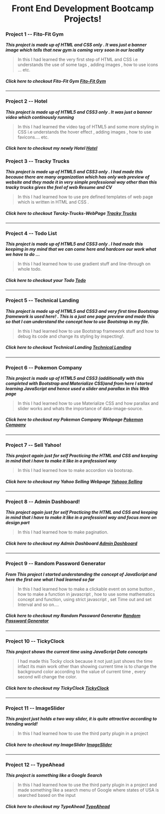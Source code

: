 # <h1 align="center">Front End Development Bootcamp Projects!</h1>

### Project 1 -- Fito-Fit Gym

_**This project is made up of HTML and CSS only . It was just a banner image which tells that new gym is coming very soon in our locality**_

> In this I had learned the very first step of HTML and CSS i.e understands the use of some tags , adding images , how to use icons ... etc.

##### _**Click here to checkout Fito-Fit Gym**_ [Fito-Fit Gym](https://kartikey0205.github.io/Frontend-Development-Bootcamp/Project1-Fiti-Fit-Gym/)

---

### Project 2 -- Hotel

_**This project is made up of HTML5 and CSS3 only . It was just a banner video which continously running**_

> In this I had learned the video tag of HTML5 and some more styling in CSS i.e understands the hover effect , adding images , how to use favicons.... etc.

##### _**Click here to checkout my newly Hotel**_ [Hotel](https://kartikey0205.github.io/Frontend-Development-Bootcamp/Project2-Hotel/)

### Project 3 -- Tracky Trucks

_**This project is made up of HTML5 and CSS3 only . I had made this because there are many organization which has only web preview of website and they made it in very simple professional way other than this tracky trucks gives the feel of web Resume and CV**_

> In this I had learned how to use pre defined templates of web page which is written in HTML and CSS .

##### _**Click here to checkout Tarcky-Trucks-WebPage**_ [Tracky Trucks](https://kartikey0205.github.io/Frontend-Development-Bootcamp/Project3-Tracky-Trucks/)

---

### Project 4 -- Todo List

_**This project is made up of HTML5 and CSS3 only . I had made this keepimg in my mind that we can come here and hardcore our work what we have to do ...**_

> In this I had learned how to use gradient stuff and line-through on whole todo.

##### _**Click here to checkout your Todo**_ [Todo](https://kartikey0205.github.io/Frontend-Development-Bootcamp/Project4-Todo-List/)

---

### Project 5 -- Technical Landing

_**This project is made up of HTML5 and CSS3 and very first time Bootstrap framework is used here! . This is a just one page preview and made this so that I can understand the concept how to use Bootstrap in my file.**_

> In this I had learned how to use Bootstrap framework stuff and how to debug its code and change its styling by inspecting!.

##### _**Click here to checkout Technical Landing**_ [Technical Landing](https://kartikey0205.github.io/Frontend-Development-Bootcamp/Project5-Technical-Landing/)

---

### Project 6 -- Pokemon Company

_**This project is made up of HTML5 and CSS3 (additionally with this completed with Bootstrap and Materialize CSS)and from here I started learning JavaScript and hence used a slider and parallax in this Web page**_

> In this I had learned how to use Materialize CSS and how parallax and slider works and whats the importance of data-image-source.

##### _**Click here to checkout my Pokemon Company Webpage**_ [Pokemon Company](https://kartikey0205.github.io/Frontend-Development-Bootcamp/Project6-PokemonCompany/)

---

### Project 7 -- Sell Yahoo!

_**This project again just for self Practicing the HTML and CSS and keeping in mind that i have to make it like in a professionl way**_

> In this I had learned how to make accordion via bootsrap.

##### _**Click here to checkout my Yahoo Selling Webpage**_ [Yahooo Selling](https://kartikey0205.github.io/Frontend-Development-Bootcamp/Project7-SellYahoo/)

---

### Project 8 -- Admin Dashboard!

_**This project again just for self Practicing the HTML and CSS and keeping in mind that i have to make it like in a professionl way and focus more on design part**_

> In this I had learned how to make pagination.

##### _**Click here to checkout my Admin Dashboard**_ [Admin Dashboard](https://kartikey0205.github.io/Frontend-Development-Bootcamp/Project8-AdminDashboard/)

---

### Project 9 -- Random Password Generator

_**From This project I started understanding the concept of JavaScript and here the first one what I had learned so far**_

> In this I had learned how to make a clickable event on some button , how to make a function in javascript , hoe to use some mathematics concept and function, using strict javascript , set Time out and set Interval and so on....

##### _**Click here to checkout my Random Password Generator**_ [Random Password Generator](https://kartikey0205.github.io/Frontend-Development-Bootcamp/Project9-RandomPassGen/)

---

### Project 10 -- TickyClock

_**This project shows the current time using JavaScript Date concepts**_

> I had made this Tocky clock because it not just just shows the time infact its main work other than showing current time is to change the background color according to the value of current time , every second will change the color.

##### _**Click here to checkout my TickyClock**_ [TickyClock](https://kartikey0205.github.io/Frontend-Development-Bootcamp/Project10-TickyClock/)

---

### Project 11 -- ImageSlider

_**This project just holds a two way slider, it is quite attractive according to trending world!**_

> In this I had learned how to use the third party plugin in a project

##### _**Click here to checkout my ImageSlider**_ [ImageSlider](https://kartikey0205.github.io/Frontend-Development-Bootcamp/Project11-ImageSlider/)

---

### Project 12 -- TypeAhead

_**This project is something like a Google Search**_

> In this I had learned how to use the third party plugin in a project and made something like a search menu of Google where states of USA is searched based on the input

##### _**Click here to checkout my TypeAhead**_ [TypeAhead](https://kartikey0205.github.io/Frontend-Development-Bootcamp/Project12-TypeAhead/)
